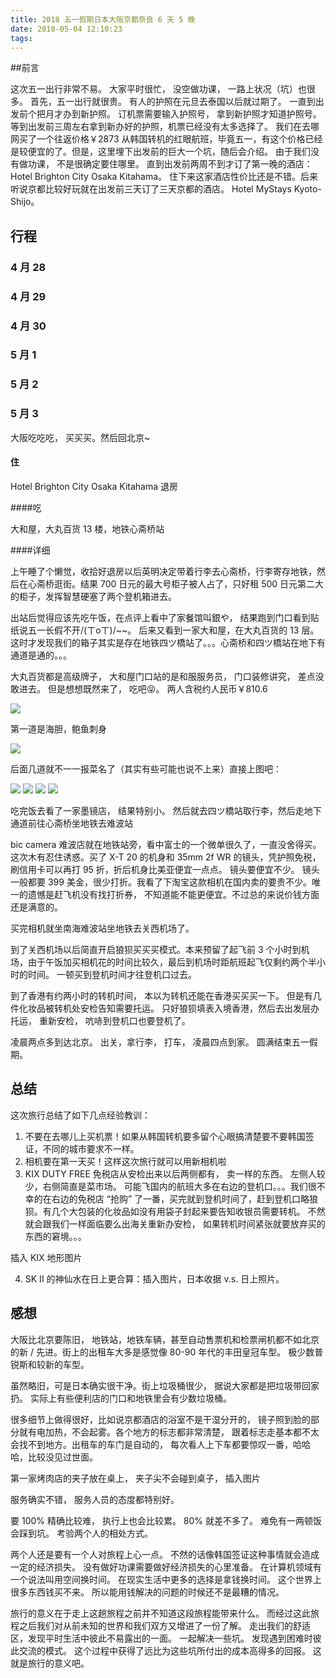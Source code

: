 ```yaml
---
title: 2018 五一假期日本大阪京都奈良 6 天 5 晚
date: 2018-05-04 12:10:23
tags:
---
```


##前言

这次五一出行非常不易。 大家平时很忙， 没空做功课， 一路上状况（坑）也很多。 
首先，五一出行就很贵。 有人的护照在元旦去泰国以后就过期了。 一直到出发前个把月才办到新护照。 订机票需要输入护照号， 拿到新护照才知道护照号。等到出发前三周左右拿到新办好的护照，机票已经没有太多选择了。 我们在去哪网买了一个往返价格￥2873 从韩国转机的红眼航班，毕竟五一，有这个价格已经是较便宜的了。但是，这里埋下出发前的巨大一个坑，随后会介绍。 由于我们没有做功课， 不是很确定要住哪里。 直到出发前两周不到才订了第一晚的酒店：Hotel Brighton City Osaka Kitahama。 住下来这家酒店性价比还是不错。后来听说京都比较好玩就在出发前三天订了三天京都的酒店。 Hotel MyStays Kyoto-Shijo。

## 行程

### 4 月 28

### 4 月 29

### 4 月 30

### 5 月 1

### 5 月 2

### 5 月 3

大阪吃吃吃， 买买买。然后回北京~

#### 住

Hotel Brighton City Osaka Kitahama 退房

####吃

大和屋，大丸百货 13 楼，地铁心斋桥站

####详细

上午睡了个懒觉，收拾好退房以后英明决定带着行李去心斋桥，行李寄存地铁，然后在心斋桥逛街。结果 700 日元的最大号柜子被人占了，只好租 500 日元第二大的柜子，发挥智慧硬塞了两个登机箱进去。 

出站后觉得应该先吃午饭，在点评上看中了家餐馆叫銀や， 结果跑到门口看到贴纸说五一长假不开/(ㄒoㄒ)/~~。 后来又看到一家大和屋，在大丸百货的 13 层。 这时才发现我们的箱子其实是存在地铁四ツ橋站了。。。心斋桥和四ツ橋站在地下有通道是通的。。。

大丸百货都是高级牌子， 大和屋门口站的是和服服务员， 门口装修讲究， 差点没敢进去。 但是想想既然来了， 吃吧😝。 两人含税约人民币￥810.6 

<img src="https://ws1.sinaimg.cn/large/006tKfTcly1fqzq1yvdlwj31kw23vu0x.jpg" />

第一道是海胆，鲍鱼刺身

<img src="https://ws3.sinaimg.cn/large/006tKfTcly1fqzpxtnj6yj31kw16pe81.jpg" />

后面几道就不一一报菜名了（其实有些可能也说不上来）直接上图吧：

<img src="https://ws4.sinaimg.cn/large/006tKfTcly1fqzpxq3903j31kw16okjl.jpg" />

<img src="https://ws1.sinaimg.cn/large/006tKfTcly1fqzpxss2k6j31kw16o7wi.jpg" />

<img src="https://ws2.sinaimg.cn/large/006tKfTcly1fqzpxor8hbj31kw16okjl.jpg" />

<img src="https://ws1.sinaimg.cn/large/006tKfTcly1fqzpxr8kqwj31kw16pe81.jpg" />

吃完饭去看了一家墨镜店， 结果特别小。 然后就去四ツ橋站取行李，然后走地下通道前往心斋桥坐地铁去难波站

bic camera 难波店就在地铁站旁，看中富士的一个微单很久了，一直没舍得买。这次木有忍住诱惑。买了 X-T 20 的机身和 35mm 2f WR 的镜头，凭护照免税，刷信用卡可以再打 95 折，折后机身比美亚便宜一点点。 镜头要便宜不少。 镜头一般都要 399 美金，很少打折。我看了下淘宝这款相机在国内卖的要贵不少。唯一的遗憾是赶飞机没有找打折券， 不知道能不能更便宜。不过总的来说价钱方面还是满意的。

买完相机就坐南海难波站坐地铁去关西机场了。

到了关西机场以后简直开启狼狈买买买模式。本来预留了起飞前 3 个小时到机场，由于午饭加买相机花的时间比较久，最后到机场时距航班起飞仅剩约两个半小时的时间。 一顿买到登机时间才往登机口过去。

到了香港有约两小时的转机时间， 本以为转机还能在香港买买买一下。 但是有几件化妆品被转机处安检告知需要托运。 只好狼狈填表入境香港，然后去出发层办托运， 重新安检， 吭哧到登机口也要登机了。 

凌晨两点多到达北京。 出关，拿行李， 打车， 凌晨四点到家。 圆满结束五一假期。

## 总结

这次旅行总结了如下几点经验教训：

1. 不要在去哪儿上买机票！如果从韩国转机要多留个心眼搞清楚要不要韩国签证，不同的城市要求不一样。
2. 相机要在第一天买！这样这次旅行就可以用新相机啦
3. KIX DUTY FREE 免税店从安检出来以后两侧都有， 卖一样的东西。 左侧人较少，右侧简直是菜市场。 可能飞国内的航班大多在右边的登机口。。。我们很不幸的在右边的免税店 “抢购” 了一番，买完就到登机时间了，赶到登机口略狼狈。有几个大包装的化妆品如没有用袋子封起来要告知收银员需要转机。 不然就会跟我们一样面临要么出海关重新办安检， 如果转机时间紧张就要放弃买的东西的窘境。。。

插入 KIX 地形图片

4. SK II 的神仙水在日上更合算：插入图片，日本收据 v.s. 日上照片。

## 感想

大阪比北京要陈旧， 地铁站，地铁车辆，甚至自动售票机和检票闸机都不如北京的新 / 先进。街上的出租车大多是感觉像 80-90 年代的丰田皇冠车型。 极少数普锐斯和较新的车型。

虽然略旧，可是日本确实很干净。街上垃圾桶很少， 据说大家都是把垃圾带回家扔。 实际上有些便利店的门口和地铁里会有少数垃圾桶。

很多细节上做得很好，比如说京都酒店的浴室不是干湿分开的， 镜子照到脸的部分就有电加热，不会起雾。各个地方的标志都非常清楚， 跟着标志走基本都不太会找不到地方。出租车的车门是自动的， 每次看人上下车都要惊叹一番，哈哈哈，比较没见过世面。

第一家烤肉店的夹子放在桌上， 夹子尖不会碰到桌子， 插入图片

服务确实不错， 服务人员的态度都特别好。

要 100% 精确比较难， 执行上也会比较累。 80% 就差不多了。 难免有一两顿饭会踩到坑。 考验两个人的相处方式。

两个人还是要有一个人对旅程上心一点。 不然的话像韩国签证这种事情就会造成一定的经济损失。 没有做好功课需要做好经济损失的心里准备。 在计算机领域有一个说法叫用空间换时间。 在现实生活中更多的选择是拿钱换时间。 这个世界上很多东西钱买不来。 所以能用钱解决的问题的时候还不是最糟的情况。

旅行的意义在于走上这趟旅程之前并不知道这段旅程能带来什么。 而经过这此旅程之后我们对从前未知的世界和我们双方又增进了一份了解。 走出我们的舒适区，发现平时生活中彼此不易露出的一面。 一起解决一些坑。 发现遇到困难时彼此交流的模式。 这个过程中获得了远比为这些坑所付出的成本高得多的回报。 这就是旅行的意义吧。

